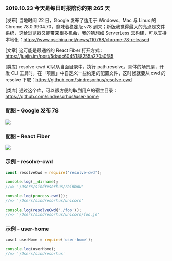 ### 2019.10.23 今天是每日时报陪你的第 265 天

[发布] 当地时间 22 日，Google 发布了适用于 Windows、Mac 与 Linux 的 Chrome 78.0.3904.70，意味着稳定版 v78 到来；新版我觉得最大的亮点是文件系统，这给浏览器又能带来很多机会，我的猜想如 ServerLess 云构建，可以支持本地化：<https://www.oschina.net/news/110768/chrome-78-released>

[文章] 这可能是最通俗的 React Fiber 打开方式：<https://juejin.im/post/5dadc6045188255a270a0f85>

[类库] resolve-cwd 可以从当面目录中，执行 path.resolve。具体的场景是，开发 CLI 工具时，在「项目」中自定义一些约定的配置文件，这时候就要从 cwd 的 resolve 下取：<https://github.com/sindresorhus/resolve-cwd>

[类库] 通过这个库，可以很方便的取到用户的宿主目录：<https://github.com/sindresorhus/user-home>

### 配图 - Google 发布 78
![](https://oscimg.oschina.net/oscnet/c29cab7ec9fa4740104db5c4dc0576f5843.jpg)

### 配图 - React Fiber
![](http://qn.40zhe.com/16deecc385cc0286)

### 示例 - resolve-cwd
```js
const resolveCwd = require('resolve-cwd');

console.log(__dirname);
//=> '/Users/sindresorhus/rainbow'

console.log(process.cwd());
//=> '/Users/sindresorhus/unicorn'

console.log(resolveCwd('./foo'));
//=> '/Users/sindresorhus/unicorn/foo.js'
```

### 示例 - user-home
```js
cosnt userHome = require('user-home');

console.log(userHome);
//=> '/Users/sindresorhus'
```
